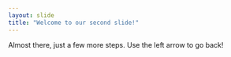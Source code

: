 ```yaml
---
layout: slide
title: "Welcome to our second slide!"
---
```

Almost there, just a few more steps.
Use the left arrow to go back!
